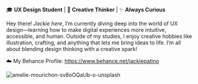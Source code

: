 🎓 **UX Design Student** | 🎨 **Creative Thinker** | ✨ **Always Curious**

Hey there! *Jackie here*, I’m currently diving deep into the world of UX design—learning how to make digital experiences more intuitive, accessible, and human. Outside of my studies, I enjoy creative hobbies like illustration, crafting, and anything that lets me bring ideas to life. I’m all about blending design thinking with a creative spark!

☁️ My Behance Profile: https://www.behance.net/jackiepatino

![amelie-mourichon-sv8oOQaUb-o-unsplash](https://github.com/user-attachments/assets/6a779485-ea94-4c3e-84d8-3131d29bfc9e)

<!--
**Jpatinor/Jpatinor** is a ✨ _special_ ✨ repository because its `README.md` (this file) appears on your GitHub profile.

Here are some ideas to get you started:

- 🔭 I’m currently working on ...
- 🌱 I’m currently learning ...
- 👯 I’m looking to collaborate on ...
- 🤔 I’m looking for help with ...
- 💬 Ask me about ...
- 📫 How to reach me: ...
- 😄 Pronouns: ...
- ⚡ Fun fact: ...
-->
